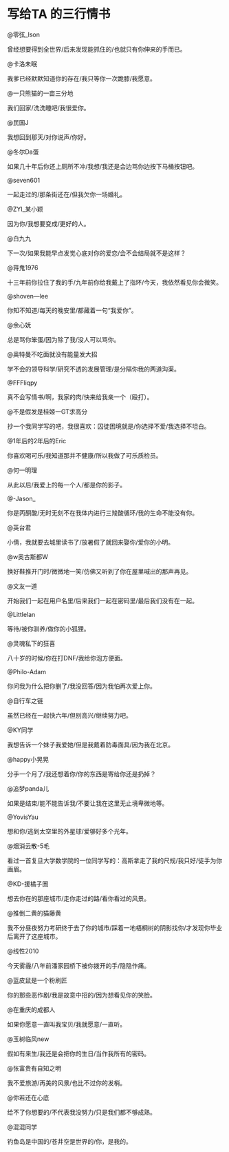 # 写给TA 的三行情书

@零弦_Ison

曾经想要得到全世界/后来发现能抓住的/也就只有你伸来的手而已。

@卡洛未眠

我爹已经默默知道你的存在/我只等你一次跪膝/我愿意。

@一只熊猫的一亩三分地

我们回家/洗洗睡吧/我很爱你。

@民国J

我想回到那天/对你说声/你好。

@冬尔Da蛋

如果几十年后你还上厕所不冲/我想/我还是会边骂你边按下马桶按钮吧。

@seven601

一起走过的/那条街还在/但我欠你一场婚礼。

@ZYl_某小颖

因为你/我想要变成/更好的人。

@白九九

下一次/如果我能早点发觉心底对你的爱恋/会不会结局就不是这样？

@蒋鬼1976

十三年前你拉住了我的手/九年前你给我戴上了指环/今天，我依然看见你会微笑。

@shoven—lee

你知不知道/每天的晚安里/都藏着一句“我爱你”。

@余心妩

总是骂你笨蛋/因为除了我/没人可以骂你。

@奥特曼不吃面就没有能量发大招

学不会的领导科学/研究不透的发展管理/是分隔你我的两道沟渠。

@FFFliqpy

真不会写情书/啊，我家的肉/快来给我亲一个（殴打）。

@不是假发是桂姬一GT求高分

抄一个我同学写的吧，我很喜欢：囚徒困境就是/你选择不爱/我选择不坦白。

@1年后的2年后的Eric

你喜欢喝可乐/我知道那并不健康/所以我做了可乐质检员。

@何一明理

从此以后/我爱上的每一个人/都是你的影子。

@-Jason_

你是丙酮酸/无时无刻不在我体内进行三羧酸循环/我的生命不能没有你。

@英台君

小倩，我就要去城里读书了/放暑假了就回来娶你/爱你的小明。

@w奥古斯都W

换好鞋推开门时/微微地一笑/仿佛又听到了你在屋里喊出的那声再见。

@文友一道

开始我们一起在用户名里/后来我们一起在密码里/最后我们没有在一起。

@Littlelan

等待/被你驯养/做你的小狐狸。

@灵魂私下的狂喜

八十岁的时候/你在打DNF/我给你泡方便面。

@Philo-Adam

你问我为什么把你删了/我没回答/因为我怕再次爱上你。

@自行车之链

虽然已经在一起快六年/但别高兴/继续努力吧。

@KY同学

我想告诉一个妹子我爱她/但是我戴着防毒面具/因为我在北京。

@happy小晃晃

分手一个月了/我还想着你/你的东西是寄给你还是扔掉？

@追梦panda儿

如果是结束/能不能告诉我/不要让我在这里无止境卑微地等。

@YovisYau

想和你/逃到太空里的外星球/爱够好多个光年。

@烟消云散-5毛

看过一首复旦大学数学院的一位同学写的：高斯拿走了我的尺规/我只好/徒手为你画眉。

@KD-援橘子圄

想去你在的那座城市/走你走过的路/看你看过的风景。

@推倒二黄的猫藤黄

我不分昼夜努力考研终于去了你的城市/踩着一地梧桐树的阴影找你/才发现你毕业后离开了这座城市。

@线性2010

今天雾霾/八年前潘家园桥下被你拨开的手/隐隐作痛。

@蓝皮鼠是一个粉刷匠

你的那些恶作剧/我是故意中招的/因为想看见你的笑脸。

@在重庆的成都人

如果你愿意一直叫我宝贝/我就愿意/一直听。

@玉树临风new

假如有来生/我还是会把你的生日/当作我所有的密码。

@张富贵有自知之明

我不爱旅游/再美的风景/也比不过你的发梢。

@你若还在心底

给不了你想要的/不代表我没努力/只是我们都不够成熟。

@混混同学

钓鱼岛是中国的/苍井空是世界的/你，是我的。